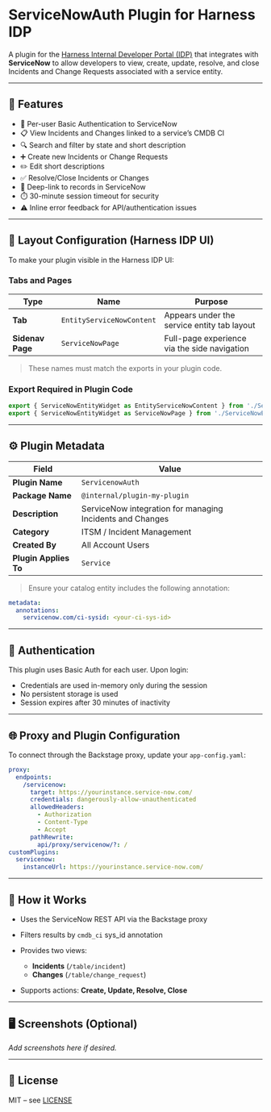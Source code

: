 # ServiceNowAuth Plugin for Harness IDP

A plugin for the [Harness Internal Developer Portal (IDP)](https://developer.harness.io/docs/internal-developer-portal/) that integrates with **ServiceNow** to allow developers to view, create, update, resolve, and close Incidents and Change Requests associated with a service entity.

---

## 🚀 Features

- 🔐 Per-user Basic Authentication to ServiceNow
- 📋 View Incidents and Changes linked to a service’s CMDB CI
- 🔍 Search and filter by state and short description
- ➕ Create new Incidents or Change Requests
- ✏️ Edit short descriptions
- ✅ Resolve/Close Incidents or Changes
- 🔗 Deep-link to records in ServiceNow
- ⏱️ 30-minute session timeout for security
- ⚠️ Inline error feedback for API/authentication issues

---

## 🧩 Layout Configuration (Harness IDP UI)

To make your plugin visible in the Harness IDP UI:

### Tabs and Pages

| Type                | Name                     | Purpose                                           |
|---------------------|--------------------------|---------------------------------------------------|
| **Tab**             | `EntityServiceNowContent` | Appears under the service entity tab layout       |
| **Sidenav Page**    | `ServiceNowPage`          | Full-page experience via the side navigation      |

> These names must match the exports in your plugin code.

### Export Required in Plugin Code

```ts
export { ServiceNowEntityWidget as EntityServiceNowContent } from './ServiceNowEntityWidget';
export { ServiceNowEntityWidget as ServiceNowPage } from './ServiceNowEntityWidget';
````

---

## ⚙️ Plugin Metadata

| Field                 | Value                                                     |
| --------------------- | --------------------------------------------------------- |
| **Plugin Name**       | `ServicenowAuth`                                          |
| **Package Name**      | `@internal/plugin-my-plugin`                              |
| **Description**       | ServiceNow integration for managing Incidents and Changes |
| **Category**          | ITSM / Incident Management                                |
| **Created By**        | All Account Users                                         |
| **Plugin Applies To** | `Service`                                                 |

> Ensure your catalog entity includes the following annotation:

```yaml
metadata:
  annotations:
    servicenow.com/ci-sysid: <your-ci-sys-id>
```

---

## 🔐 Authentication

This plugin uses Basic Auth for each user. Upon login:

* Credentials are used in-memory only during the session
* No persistent storage is used
* Session expires after 30 minutes of inactivity

---

## 🌐 Proxy and Plugin Configuration

To connect through the Backstage proxy, update your `app-config.yaml`:

```yaml
proxy:
  endpoints:
    /servicenow:
      target: https://yourinstance.service-now.com/
      credentials: dangerously-allow-unauthenticated
      allowedHeaders:
        - Authorization
        - Content-Type
        - Accept
      pathRewrite:
        api/proxy/servicenow/?: /
customPlugins:
  servicenow:
    instanceUrl: https://yourinstance.service-now.com/
```

---

## 🧠 How it Works

* Uses the ServiceNow REST API via the Backstage proxy
* Filters results by `cmdb_ci` sys\_id annotation
* Provides two views:

  * **Incidents** (`/table/incident`)
  * **Changes** (`/table/change_request`)
* Supports actions: **Create, Update, Resolve, Close**

---

## 🖥 Screenshots (Optional)

*Add screenshots here if desired.*


---

## 📃 License

MIT – see [LICENSE](./LICENSE)

```
